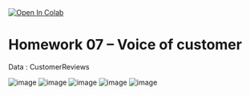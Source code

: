 <a href="https://colab.research.google.com/drive/1KKaoHcz-gIAooIpNzd1PlTZr0WXyC9Zm#scrollTo=oX-4xSdWstXh">
  <img src="https://colab.research.google.com/assets/colab-badge.svg" alt="Open In Colab"/>
</a>

# Homework 07 – Voice of customer 
Data : CustomerReviews

![image](https://user-images.githubusercontent.com/78222887/121562790-feb7a580-ca43-11eb-8816-3650f64bb2bd.png)
![image](https://user-images.githubusercontent.com/78222887/121563664-d7ada380-ca44-11eb-8dfe-2bb48f127e7a.png)
![image](https://user-images.githubusercontent.com/78222887/121563740-e85e1980-ca44-11eb-9fd6-d3ce32315d7d.png)
![image](https://user-images.githubusercontent.com/78222887/121563780-f318ae80-ca44-11eb-9234-bad1afc3cd4a.png)
![image](https://user-images.githubusercontent.com/78222887/121563641-ce243b80-ca44-11eb-934b-cb345d21d441.png)
